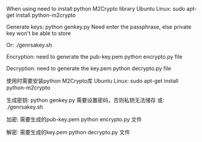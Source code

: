 When using need to install python M2Crypto library
Ubuntu Linux:
	sudo apt-get install python-m2crypto

Generate keys:
	python genkey.py
Need enter the passphrase, else private key won't be able to store

Or:
	./genrsakey.sh

Encryption: need to generate the pub-key.pem
	python encrypto.py file

Decryption: need to generate the key.pem
	python decrypto.py file



使用时需要安装python M2Crypto库
Ubuntu Linux:
	sudo apt-get install python-m2crypto

生成密钥:
	python genkey.py
需要设置密码，否则私钥无法储存
或:
	./genrsakey.sh

加密:	需要生成的pub-key.pem
	python encrypto.py 文件

解密:	需要生成的key.pem
	python decrypto.py 文件
